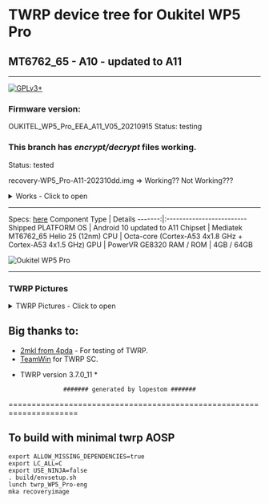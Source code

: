 # TWRP device tree for Oukitel WP5 Pro
## MT6762_65 - A10 - updated to A11
---------------
[![GPLv3+](https://img.shields.io/badge/license-GPLv3+-red.svg)](https://www.gnu.org/licenses/gpl-3.0.html)

### Firmware version:
OUKITEL_WP5_Pro_EEA_A11_V05_20210915
Status: testing

### This branch has ***encrypt/decrypt*** files working.

Status: tested

recovery-WP5_Pro-A11-202310dd.img => Working?? Not Working???

<details><summary>Works - Click to open</summary>
<p>

- [?] ADB
- [?] Decryption (Android 11)
- [?] Display
- [?] Fasbootd
- [?] Flashing
- [?] MTP
- [?] Sideload
- [?] USB OTG
- [?] Vibrator
</p>
</details>

------------------------------------

Specs: [here](https://www.devicespecifications.com/en/model/781d53e7)
Component Type | Details
-------:|:-------------------------
Shipped PLATFORM OS	 |  Android 10 updated to A11
Chipset	     |  Mediatek MT6762_65 Helio 25 (12nm)
CPU	         |  Octa-core (Cortex-A53 4x1.8 GHz + Cortex-A53 4x1.5 GHz)
GPU	         |  PowerVR GE8320
RAM / ROM	         |  4GB / 64GB


![Oukitel WP5 Pro](https://cdn-files.kimovil.com/default/0004/85/thumb_384707_default_big.jpeg)

---------------

### TWRP Pictures
<details><summary>TWRP Pictures - Click to open</summary>
<p>

![TWRP Menu](https://github.com/lopestom/)
</p>
</details>

## Big thanks to:
- [2mkl from 4pda](https://4pda.to/forum/index.php?showuser=254002) - For testing of TWRP.<br/>
- [TeamWin](https://github.com/TeamWin) for TWRP SC.
* TWRP version 3.7.0_11 *

                  ####### generated by lopestom #######
===================================================================== 

## To build with minimal twrp AOSP
```
export ALLOW_MISSING_DEPENDENCIES=true
export LC_ALL=C
export USE_NINJA=false
. build/envsetup.sh
lunch twrp_WP5_Pro-eng
mka recoveryimage
```

